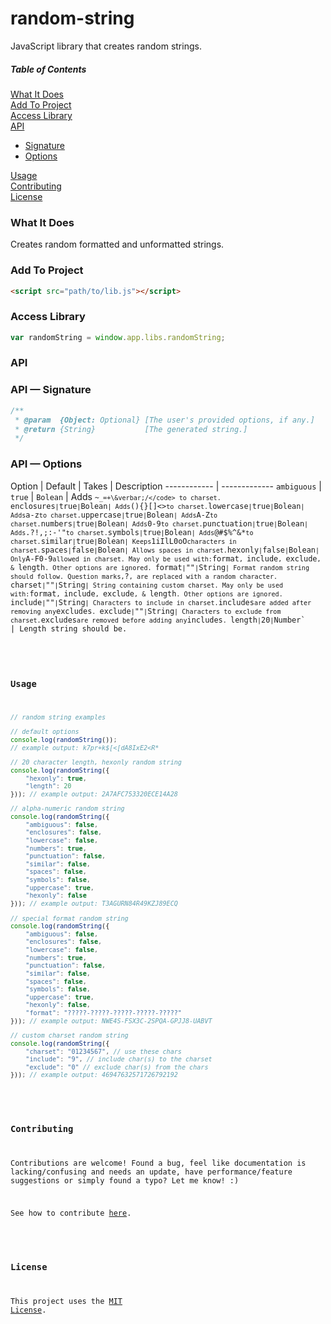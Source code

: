 # random-string

JavaScript library that creates random strings.

##### Table of Contents

[What It Does](#what-it-does)  
[Add To Project](#add-to-project)  
[Access Library](#access-library)  
[API](#api)  
* [Signature](#signature-api)  
* [Options](#options-api)  

[Usage](#usage)  
[Contributing](#contributing)  
[License](#license)  

<a name="what-it-does"></a>
### What It Does

Creates random formatted and unformatted strings.

<a name="add-to-project"></a>
### Add To Project

```html
<script src="path/to/lib.js"></script>
```

<a name="access-library"></a>
### Access Library

```js
var randomString = window.app.libs.randomString;
```

<a name="api"></a>
### API

<a name="signature-api"></a>
### API &mdash; Signature

```js
/**
 * @param  {Object: Optional} [The user's provided options, if any.]
 * @return {String}           [The generated string.]
 */
```

<a name="options-api"></a>
### API &mdash; Options

Option | Default | Takes | Description
------------ | -------------
`ambiguous` | `true` | `Bolean` | Adds <code>~`_=+\&verbar;/</code> to charset.
`enclosures` | `true` | `Bolean` | Adds `(){}[]<>` to charset.
`lowercase` | `true` | `Bolean` | Adds `a-z` to charset.
`uppercase` | `true` | `Bolean` | Adds `A-Z` to charset.
`numbers` | `true` | `Bolean` | Adds `0-9` to charset.
`punctuation` | `true` | `Bolean` | Adds `.?!,;:-'"` to charset.
`symbols` | `true` | `Bolean` | Adds `@#$%^&*` to charset.
`similar` | `true` | `Bolean` | Keeps `1iIlL0oO` characters in charset.
`spaces` | `false` | `Bolean` | Allows spaces in charset.
`hexonly` | `false` | `Bolean` | Only `A-F0-9` allowed in charset. May only be used with: `format`, `include`, `exclude`, & `length`. Other options are ignored.
`format` | `""` | `String` | Format random string should follow. Question marks, `?`, are replaced with a random character.
`charset` | `""` | `String` | String containing custom charset. May only be used with: `format`, `include`, `exclude`, & `length`. Other options are ignored.
`include` | `""` | `String` | Characters to include in charset. `includes` are added after removing any `excludes`.
`exclude` | `""` | `String` | Characters to exclude from charset. `excludes` are removed before adding any `includes`.
`length` | `20` | `Number` | Length string should be.

<a name="usage"></a>
### Usage

```js
// random string examples

// default options
console.log(randomString());
// example output: k7pr+k$[<[dA8IxE2<R*

// 20 character length, hexonly random string
console.log(randomString({
    "hexonly": true,
    "length": 20
})); // example output: 2A7AFC753320ECE14A28

// alpha-numeric random string
console.log(randomString({
    "ambiguous": false,
    "enclosures": false,
    "lowercase": false,
    "numbers": true,
    "punctuation": false,
    "similar": false,
    "spaces": false,
    "symbols": false,
    "uppercase": true,
    "hexonly": false
})); // example output: T3AGURN84R49KZJ89ECQ

// special format random string
console.log(randomString({
    "ambiguous": false,
    "enclosures": false,
    "lowercase": false,
    "numbers": true,
    "punctuation": false,
    "similar": false,
    "spaces": false,
    "symbols": false,
    "uppercase": true,
    "hexonly": false,
    "format": "?????-?????-?????-?????-?????"
})); // example output: NWE4S-FSX3C-2SPQA-GPJJ8-UABVT

// custom charset random string
console.log(randomString({
    "charset": "01234567", // use these chars
    "include": "9", // include char(s) to the charset
    "exclude": "0" // exclude char(s) from the chars
})); // example output: 46947632571726792192
```

<a name="contributing"></a>
### Contributing

Contributions are welcome! Found a bug, feel like documentation is lacking/confusing and needs an update, have performance/feature suggestions or simply found a typo? Let me know! :)

See how to contribute [here](https://github.com/cgabriel5/random-string/blob/master/CONTRIBUTING.md).

<a name="license"></a>
### License

This project uses the [MIT License](https://github.com/cgabriel5/random-string/blob/master/LICENSE.txt).